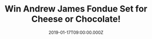 ---
campaign-uuid: "c-7e90959b-a0ef-45f3-8f63-9259b364b147"
type: "Competition"
category: "Gifts"
date: "2019-01-17T09:00:00.000Z"
end-date: "2019-02-17T23:59:00.000Z"
disable-form: false
is_promoted: false
has_entry_page: true
title: "Win Andrew James Fondue Set for Cheese or Chocolate!"
competition-description: "<p>If you had to choose between cheese or chocolate…? I\
  \ guess it’s a hard decision, but we have the answer, we are giving away an amazing\
  \ Fondue Set from Andrew James to one of our members, perfect for traditional cheese\
  \ or any kind of chocolates!</p>\n<p>Ready to indulge yourself in chocolate or cheese?\
  \ Click below for a chance to win!</p>\n"
hero-header: "Win Andrew James Fondue Set for Cheese or Chocolate!"
terms-confirmation: "N/A"
banner-img: "https://assets.expresslyapp.com/asset-1858e3b0-4328-4775-a251-9be92ab1c5d2.jpg"
logo-left-href: "http://club.expressly.io"
logo-left-image: "https://assets.expresslyapp.com/asset-1aa3614c-9fe9-40ad-8f59-26f955bb691f.jpg"
logo-left-title: "Expressly Club"
bg-image-hero: "https://assets.expresslyapp.com/asset-72dc7452-c18c-4ee6-a45e-f2683637e102.jpg"
bg-image-first: "https://assets.expresslyapp.com/asset-17ea81d1-996d-44bc-b44f-f5bcb01c66ae.jpg"
section1-content: "<p>The Andrew James Fondue Set is perfect for traditional cheese\
  \ or sweet chocolate fondues. The cast iron fondue pot sits on a tripod stand which\
  \ has a 22cm plate to catch any drips and prevent heat damage and scorch marks on\
  \ your table.</p>\n<p>With 8 fondue forks you can share the fun with friends and\
  \ family and cook a variety of fondue dishes with either traditional cheese or chocolate,\
  \ or use it to dip various meat, vegetarian or even vegan dishes.</p>\n<p>Get ready\
  \ to spend quality time with your loved ones around this incredible fondue! Enter\
  \ the form below for a chance to win and enjoy delicious cheeses and chocolates!</p>\n"
entry-title: "Win Andrew James Fondue Set for Cheese or Chocolate!"
entry-content: "<p>Enter the draw to win Andrew James Fondue Set for Cheese or Chocolate\
  \ by completing the form below before 23:59 on 17th of February 2019.</p>\n"
has-winner: false
prize-description: "Andrew James Fondue Set for Cheese or Chocolate."
special-conditions: "Multiple entries are allowed up to one every day.\r\nThis competition\
  \ is also available on: https://aaa.nme.com/competitions/\r\nandrew-james-fondue-giveaway"
country-restrictions:
- "GB"
---